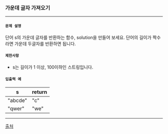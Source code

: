 ### 가운데 글자 가져오기

***

#### `문제 설명`

단어 s의 가운데 글자를 반환하는 함수, solution을 만들어 보세요. 단어의 길이가 짝수라면 가운데 두글자를 반환하면 됩니다.



#### `제한사항`

- s는 길이가 1 이상, 100이하인 스트링입니다.



#### `입출력 예`

| s       | return |
| ------- | ------ |
| "abcde" | "c"    |
| "qwer"  | "we"   |

***

[출처](https://programmers.co.kr/learn/courses/30/lessons/12903)

